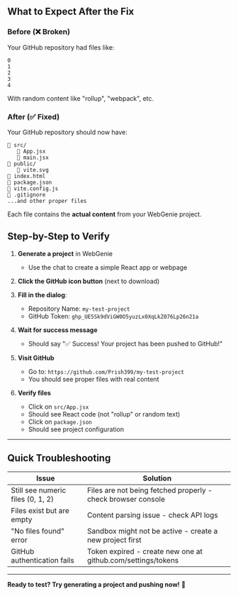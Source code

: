 ## What to Expect After the Fix

### Before (❌ Broken)
Your GitHub repository had files like:
```
0
1
2
3
4
```
With random content like "rollup", "webpack", etc.

### After (✅ Fixed)
Your GitHub repository should now have:
```
📁 src/
   📄 App.jsx
   📄 main.jsx
📁 public/
   📄 vite.svg
📄 index.html
📄 package.json
📄 vite.config.js
📄 .gitignore
...and other proper files
```

Each file contains the **actual content** from your WebGenie project.

## Step-by-Step to Verify

1. **Generate a project** in WebGenie
   - Use the chat to create a simple React app or webpage
   
2. **Click the GitHub icon button** (next to download)
   
3. **Fill in the dialog**:
   - Repository Name: `my-test-project`
   - GitHub Token: `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`
   
4. **Wait for success message**
   - Should say "✅ Success! Your project has been pushed to GitHub!"
   
5. **Visit GitHub**
   - Go to: `https://github.com/Prish399/my-test-project`
   - You should see proper files with real content
   
6. **Verify files**
   - Click on `src/App.jsx` 
   - Should see React code (not "rollup" or random text)
   - Click on `package.json`
   - Should see project configuration

---

## Quick Troubleshooting

| Issue | Solution |
|-------|----------|
| Still see numeric files (0, 1, 2) | Files are not being fetched properly - check browser console |
| Files exist but are empty | Content parsing issue - check API logs |
| "No files found" error | Sandbox might not be active - create a new project first |
| GitHub authentication fails | Token expired - create new one at github.com/settings/tokens |

---

**Ready to test? Try generating a project and pushing now!** 🚀
